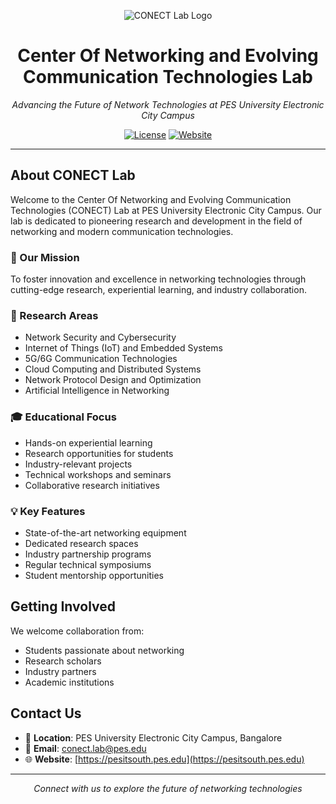 <!-- Center Header with Logo -->
<div align="center">
  
![CONECT Lab Logo](link-to-logo.png)
# Center Of Networking and Evolving Communication Technologies Lab

*Advancing the Future of Network Technologies at PES University Electronic City Campus*

[![License](https://img.shields.io/badge/License-MIT-blue.svg)](LICENSE)
[![Website](https://img.shields.io/badge/Website-CONECT_Lab-brightgreen.svg)](https://pesitsouth.pes.edu)
</div>

---

## About CONECT Lab

Welcome to the Center Of Networking and Evolving Communication Technologies (CONECT) Lab at PES University Electronic City Campus. Our lab is dedicated to pioneering research and development in the field of networking and modern communication technologies.

### 🎯 Our Mission

To foster innovation and excellence in networking technologies through cutting-edge research, experiential learning, and industry collaboration.

### 🔬 Research Areas

- Network Security and Cybersecurity
- Internet of Things (IoT) and Embedded Systems
- 5G/6G Communication Technologies
- Cloud Computing and Distributed Systems
- Network Protocol Design and Optimization
- Artificial Intelligence in Networking

### 🎓 Educational Focus

- Hands-on experiential learning
- Research opportunities for students
- Industry-relevant projects
- Technical workshops and seminars
- Collaborative research initiatives

### 💡 Key Features

- State-of-the-art networking equipment
- Dedicated research spaces
- Industry partnership programs
- Regular technical symposiums
- Student mentorship opportunities

## Getting Involved

We welcome collaboration from:
- Students passionate about networking
- Research scholars
- Industry partners
- Academic institutions

## Contact Us

- 📍 **Location**: PES University Electronic City Campus, Bangalore
- 📧 **Email**: [conect.lab@pes.edu](mailto:conect.lab@pes.edu)
- 🌐 **Website**: [https://pesitsouth.pes.edu](https://pesitsouth.pes.edu)

---

<div align="center">

*Connect with us to explore the future of networking technologies*

</div>

<!--
**CONECT-PES/CONECT-PES** is a ✨ _special_ ✨ repository because its `README.md` (this file) appears on your GitHub profile.

Here are some ideas to get you started:

- 🔭 I’m currently working on ...
- 🌱 I’m currently learning ...
- 👯 I’m looking to collaborate on ...
- 🤔 I’m looking for help with ...
- 💬 Ask me about ...
- 📫 How to reach me: ...
- 😄 Pronouns: ...
- ⚡ Fun fact: ...
-->
